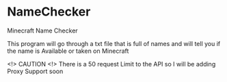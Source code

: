 # NameChecker
Minecraft Name Checker

This program will go through a txt file that is full of names and will tell you if the name is Available or taken on Minecraft   

<!> CAUTION <!> 
There is a 50 request Limit to the API so I will be adding Proxy Support soon
